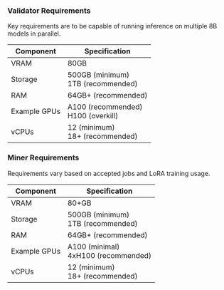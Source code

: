 ### Validator Requirements

Key requirements are to be capable of running inference on multiple 8B models in parallel.

| Component    | Specification                          |
|-------------|---------------------------------------|
| VRAM        | 80GB                                  |
| Storage     | 500GB (minimum)<br>1TB (recommended)  |
| RAM         | 64GB+ (recommended)                   |
| Example GPUs| A100 (recommended)<br>H100 (overkill) |
| vCPUs       | 12 (minimum)<br>18+ (recommended)     |

### Miner Requirements

Requirements vary based on accepted jobs and LoRA training usage. 

| Component    | Specification                           |
|-------------|----------------------------------------|
| VRAM        | 80+GB                                   |
| Storage     | 500GB (minimum)<br>1TB (recommended)   |
| RAM         | 64GB+ (recommended)                    |
| Example GPUs| A100 (minimal)<br>4xH100 (recommended) |
| vCPUs       | 12 (minimum)<br>18+ (recommended)      |
